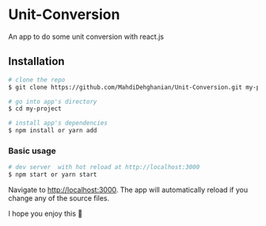 # Unit-Conversion
An app to do some unit conversion with react.js

## Installation

``` bash
# clone the repo
$ git clone https://github.com/MahdiDehghanian/Unit-Conversion.git my-project

# go into app's directory
$ cd my-project

# install app's dependencies
$ npm install or yarn add
```

### Basic usage

``` bash
# dev server  with hot reload at http://localhost:3000
$ npm start or yarn start
```

Navigate to [http://localhost:3000](http://localhost:3000). The app will automatically reload if you change any of the source files.


I hope you enjoy this 🖤

